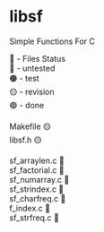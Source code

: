 # libsf
Simple Functions For C

🔰 - Files Status <br>
🔴 - untested    <br>
🟠 - test        <br>
🟡 - revision    <br>
🟢 - done        <br>


Makefile        🟡  <br>
libsf.h         🟡  <br>

sf_arraylen.c   🔴  <br>
sf_factorial.c  🔴  <br>
sf_numarray.c   🔴  <br>
sf_strindex.c   🔴  <br>
sf_charfreq.c   🔴  <br>
f_index.c       🔴  <br>
sf_strfreq.c    🔴  <br>
